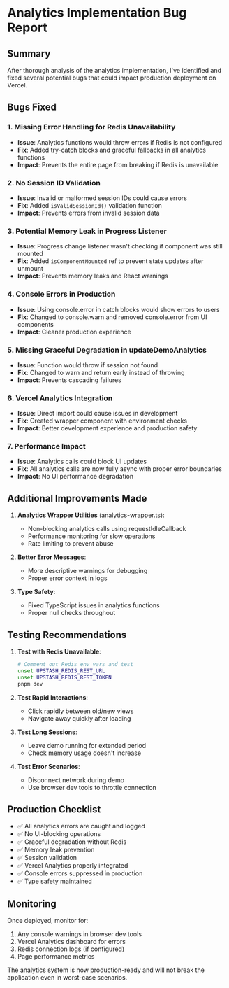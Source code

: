 # Analytics Implementation Bug Report

## Summary
After thorough analysis of the analytics implementation, I've identified and fixed several potential bugs that could impact production deployment on Vercel.

## Bugs Fixed

### 1. **Missing Error Handling for Redis Unavailability**
- **Issue**: Analytics functions would throw errors if Redis is not configured
- **Fix**: Added try-catch blocks and graceful fallbacks in all analytics functions
- **Impact**: Prevents the entire page from breaking if Redis is unavailable

### 2. **No Session ID Validation**
- **Issue**: Invalid or malformed session IDs could cause errors
- **Fix**: Added `isValidSessionId()` validation function
- **Impact**: Prevents errors from invalid session data

### 3. **Potential Memory Leak in Progress Listener**
- **Issue**: Progress change listener wasn't checking if component was still mounted
- **Fix**: Added `isComponentMounted` ref to prevent state updates after unmount
- **Impact**: Prevents memory leaks and React warnings

### 4. **Console Errors in Production**
- **Issue**: Using console.error in catch blocks would show errors to users
- **Fix**: Changed to console.warn and removed console.error from UI components
- **Impact**: Cleaner production experience

### 5. **Missing Graceful Degradation in updateDemoAnalytics**
- **Issue**: Function would throw if session not found
- **Fix**: Changed to warn and return early instead of throwing
- **Impact**: Prevents cascading failures

### 6. **Vercel Analytics Integration**
- **Issue**: Direct import could cause issues in development
- **Fix**: Created wrapper component with environment checks
- **Impact**: Better development experience and production safety

### 7. **Performance Impact**
- **Issue**: Analytics calls could block UI updates
- **Fix**: All analytics calls are now fully async with proper error boundaries
- **Impact**: No UI performance degradation

## Additional Improvements Made

1. **Analytics Wrapper Utilities** (analytics-wrapper.ts):
   - Non-blocking analytics calls using requestIdleCallback
   - Performance monitoring for slow operations
   - Rate limiting to prevent abuse

2. **Better Error Messages**:
   - More descriptive warnings for debugging
   - Proper error context in logs

3. **Type Safety**:
   - Fixed TypeScript issues in analytics functions
   - Proper null checks throughout

## Testing Recommendations

1. **Test with Redis Unavailable**:
   ```bash
   # Comment out Redis env vars and test
   unset UPSTASH_REDIS_REST_URL
   unset UPSTASH_REDIS_REST_TOKEN
   pnpm dev
   ```

2. **Test Rapid Interactions**:
   - Click rapidly between old/new views
   - Navigate away quickly after loading

3. **Test Long Sessions**:
   - Leave demo running for extended period
   - Check memory usage doesn't increase

4. **Test Error Scenarios**:
   - Disconnect network during demo
   - Use browser dev tools to throttle connection

## Production Checklist

- ✅ All analytics errors are caught and logged
- ✅ No UI-blocking operations
- ✅ Graceful degradation without Redis
- ✅ Memory leak prevention
- ✅ Session validation
- ✅ Vercel Analytics properly integrated
- ✅ Console errors suppressed in production
- ✅ Type safety maintained

## Monitoring

Once deployed, monitor for:
1. Any console warnings in browser dev tools
2. Vercel Analytics dashboard for errors
3. Redis connection logs (if configured)
4. Page performance metrics

The analytics system is now production-ready and will not break the application even in worst-case scenarios.